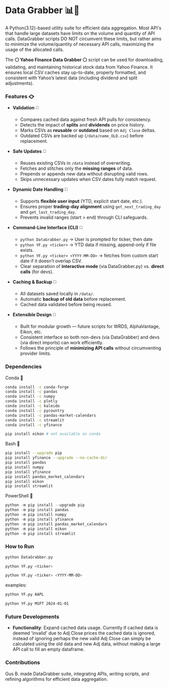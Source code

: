# Data Grabber 📊🤛
A Python(3.12)-based utility suite for efficient data aggregation. Most API's that handle large datasets have limits on the volume and quantity of API calls. DataGrabber scripts DO NOT circumvent these limits, but rather aims to minimize the volume/quantity of necessary API calls, maximizing the usage of the allocated calls. 

The **⚪️ Yahoo Finance Data Grabber ⚪️** script can be used for downloading, validating, and maintaining historical stock data from Yahoo Finance. It ensures local CSV caches stay up-to-date, properly formatted, and consistent with Yahoo’s latest data (including dividend and split adjustments). 

### Features ⛮  

+ **Validation** ◻️  
  + Compares cached data against fresh API pulls for consistency.  
  + Detects the impact of **splits** and **dividends** on price history.  
  + Marks CSVs as **reusable** or **outdated** based on `Adj Close` deltas.  
  + Outdated CSVs are backed up (`/data/name_OLD.csv`) before replacement.  

+ **Safe Updates** ◻️  
  + Reuses existing CSVs in `/data` instead of overwriting.  
  + Fetches and stitches only the **missing ranges** of data.  
  + Prepends or appends new data without disrupting valid rows.  
  + Skips unnecessary updates when CSV dates fully match request.  

+ **Dynamic Date Handling** ◻️  
  + Supports **flexible user input** (YTD, explicit start date, etc.).  
  + Ensures proper **trading-day alignment** using `get_next_trading_day` and `get_last_trading_day`.  
  + Prevents invalid ranges (start > end) through CLI safeguards.  

+ **Command-Line Interface (CLI)** ◻️
  + `python DataGrabber.py` → User is prompted for ticker, then date
  + `python YF.py <ticker>` → YTD data if missing, append-only if file exists.  
  + `python YF.py <ticker> <YYYY-MM-DD>` → fetches from custom start date if it doesn’t overlap CSV.  
  + Clear separation of **interactive mode** (via DataGrabber.py) vs. **direct calls** (for devs).  

+ **Caching & Backup** ◻️  
  + All datasets saved locally in `/data/`.  
  + Automatic **backup of old data** before replacement.  
  + Cached data validated before being reused.  

+ **Extensible Design** ◻️  
  + Built for modular growth — future scripts for WRDS, AlphaVantage, Eikon, etc.  
  + Consistent interface so both non-devs (via DataGrabber) and devs (via direct imports) can work efficiently.  
  + Follows the principle of **minimizing API calls** without circumventing provider limits.  
  
           
### Dependencies
Conda 🐍
```bash
conda install -c conda-forge 
conda install -c pandas 
conda install -c numpy 
conda install -c plotly 
conda install -c kaleido 
conda install -c pycountry
conda install -c pandas-market-calendars 
conda install -c streamlit 
conda install -c yfinance 
```
```bash
pip install eikon # not available on conda
```

Bash 🐧
```bash
pip install --upgrade pip
pip install yfinance --upgrade --no-cache-dir
pip install pandas
pip install numpy
pip install yfinance
pip install pandas_market_calendars
pip install eikon
pip install streamlit
```
PowerShell 📎
```powershell
python -m pip install --upgrade pip
python -m pip install pandas
python -m pip install numpy
python -m pip install yfinance
python -m pip install pandas_market_calendars
python -m pip install eikon
python -m pip install streamlit
```


### How to Run
  ```bash
  python DataGrabber.py
  ```
  ```bash
  python YF.py <ticker>
  ```
  ```bash
  python YF.py <ticker> <YYYY-MM-DD>
  ```
examples:
  ```bash
  python YF.py AAPL
  ```
  ```bash
  python YF.py MSFT 2024-01-01
  ```

### Future Developments
- **Functionality**: Expand cached data usage. Currently if cached data is deemed 'invalid' due to Adj Close prices the cached data is ignored, instead of ignoring perhaps the new valid Adj Close can simply be calculated using the old data and new Adj data, without making a large API call to fill an empty dataframe.

### Contributions
Gus B. made DataGrabber suite, integrating APIs, writing scripts, and refining algorithms for efficient data aggregation.




